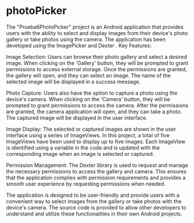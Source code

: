 # photoPicker
The "Prueba6PhotoPicker" project is an Android application that provides users with the ability to select and display images from their device's photo gallery or take photos using the camera. The application has been developed using the ImagePicker and Dexter .
Key Features:

Image Selection: Users can browse their photo gallery and select a desired image. When clicking on the 'Gallery' button, they will be prompted to grant permissions to access external storage. Once the permissions are granted, the gallery will open, and they can select an image. The name of the selected image will be displayed in a success message.

Photo Capture: Users also have the option to capture a photo using the device's camera. When clicking on the 'Camera' button, they will be prompted to grant permissions to access the camera. After the permissions are granted, the camera application will open, and they can take a photo. The captured image will be displayed in the user interface.

Image Display: The selected or captured images are shown in the user interface using a series of ImageViews. In this project, a total of five ImageViews have been used to display up to five images. Each ImageView is identified using a variable in the code and is updated with the corresponding image when an image is selected or captured.

Permission Management: The Dexter library is used to request and manage the necessary permissions to access the gallery and camera. This ensures that the application complies with permission requirements and provides a smooth user experience by requesting permissions when needed.

The application is designed to be user-friendly and provide users with a convenient way to select images from the gallery or take photos with the device's camera. The source code is provided to allow other developers to understand and utilize these functionalities in their own Android projects.
